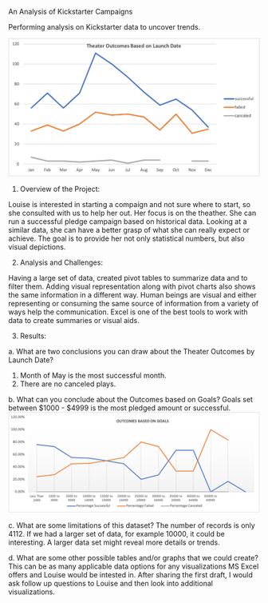 An Analysis of Kickstarter Campaigns

Performing analysis on Kickstarter data to uncover trends.

![TheatreOutcomesBasedOnLaunchDate.png](resources/TheatreOutcomesBasedOnLaunchDate.png)

1. Overview of the Project:  

Louise is interested in starting a compaign and not sure where to start, so she consulted with us to help her out. Her focus is on the theather. She can run a successful pledge campaign based on  historical data. Looking at a similar data, she can have a better grasp of what she can really expect or achieve. The goal is to provide her not only statistical numbers, but also visual depictions. 

2. Analysis and Challenges: 

Having a large set of data, created pivot tables to summarize data and to filter them. Adding visual representation along with pivot charts also shows the same information in a different way. Human beings are visual and either representing or consuming the same source of information from a variety of ways help the communication. Excel is one of the best tools to work with data to create summaries or visual aids.

3. Results: 

a. What are two conclusions you can draw about the Theater Outcomes by Launch Date?
   1. Month of May is the most successful month.
   2. There are no canceled plays.

b. What can you conclude about the Outcomes based on Goals? 
Goals set between $1000 - $4999 is the most pledged amount or successful.
![OutcomesBasedOnGoals.png](resources/OutcomesBasedOnGoals.png)


c. What are some limitations of this dataset? 
The number of records is only 4112. If we had a larger set of data, for example 10000, it could be interesting. A larger data set might reveal more details or trends.

d. What are some other possible tables and/or graphs that we could create? 
This can be as many applicable data options for any visualizations MS Excel offers and Louise would be intested in. After sharing the first draft, I would ask follow up questions to Louise and then look into additional visualizations.
